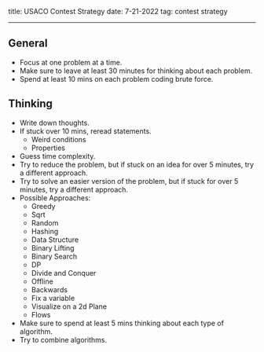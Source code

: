 title: USACO Contest Strategy
date: 7-21-2022
tag: contest strategy

---

## General

-   Focus at one problem at a time.
-   Make sure to leave at least 30 minutes for thinking about each problem.
-   Spend at least 10 mins on each problem coding brute force.

## Thinking

- Write down thoughts.
- If stuck over 10 mins, reread statements.
	- Weird conditions
	- Properties
- Guess time complexity.
- Try to reduce the problem, but if stuck on an idea for over 5 minutes, try a different approach.
- Try to solve an easier version of the problem, but if stuck for over 5 minutes, try a different approach.
- Possible Approaches:
    - Greedy
    - Sqrt
    - Random
    - Hashing
    - Data Structure
    - Binary Lifting
    - Binary Search
    - DP
    - Divide and Conquer
    - Offline
    - Backwards
    - Fix a variable
    - Visualize on a 2d Plane
    - Flows
- Make sure to spend at least 5 mins thinking about each type of algorithm.
- Try to combine algorithms.